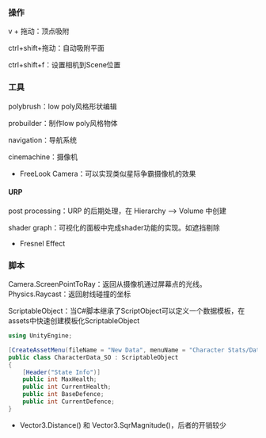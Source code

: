 ### 操作

v + 拖动：顶点吸附

ctrl+shift+拖动：自动吸附平面

ctrl+shift+f：设置相机到Scene位置

### 工具

polybrush：low poly风格形状编辑

probuilder：制作low poly风格物体

navigation：导航系统

cinemachine：摄像机

* FreeLook Camera：可以实现类似星际争霸摄像机的效果

#### URP

post processing：URP 的后期处理，在 Hierarchy --> Volume 中创建

shader graph：可视化的面板中完成shader功能的实现。如遮挡剔除

* Fresnel Effect

### 脚本

Camera.ScreenPointToRay：返回从摄像机通过屏幕点的光线。
Physics.Raycast：返回射线碰撞的坐标

ScriptableObject：当C#脚本继承了ScriptObject可以定义一个数据模板，在assets中快速创建模板化ScriptableObject

```csharp
using UnityEngine;

[CreateAssetMenu(fileName = "New Data", menuName = "Character Stats/Data")]
public class CharacterData_SO : ScriptableObject
{
    [Header("State Info")]
    public int MaxHealth;
    public int CurrentHealth;
    public int BaseDefence;
    public int CurrentDefence;
}
```

* Vector3.Distance() 和 Vector3.SqrMagnitude()，后者的开销较少